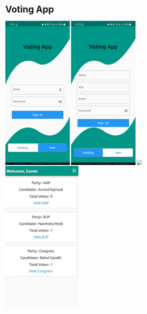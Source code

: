 # Voting App


<img src="https://github.com/zaminmagrayy/voting_app/blob/main/assets/1.jpg" style="height:450px"/> <img src="https://github.com/zaminmagrayy/voting_app/blob/main/assets/2.jpg" style="height:450px"/>
<img src="https://github.com/zaminmagrayy/voting_app/blob/main/assets/3.jpg" style="height:450px"/> <img src="https://github.com/zaminmagrayy/voting_app/blob/main/assets/3.jpeg" style="height:450px"/>


